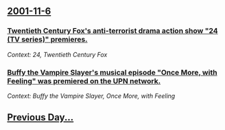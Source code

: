 ## [2001-11-6](/news/2001/11/6/index.md)

### [ Twentieth Century Fox's anti-terrorist drama action show "24 (TV series)" premieres.](/news/2001/11/6/twentieth-century-fox-s-anti-terrorist-drama-action-show-24-tv-series-premieres.md)
_Context: 24, Twentieth Century Fox_

### [ Buffy the Vampire Slayer's musical episode "Once More, with Feeling" was premiered on the UPN network.](/news/2001/11/6/buffy-the-vampire-slayer-s-musical-episode-once-more-with-feeling-was-premiered-on-the-upn-network.md)
_Context: Buffy the Vampire Slayer, Once More, with Feeling_

## [Previous Day...](/news/2001/11/5/index.md)

